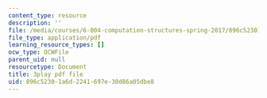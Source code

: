 ```yaml
---
content_type: resource
description: ''
file: /media/courses/6-004-computation-structures-spring-2017/896c52301a6d2241697e30d86a05dbe8_ffgPLOLPCYU.pdf
file_type: application/pdf
learning_resource_types: []
ocw_type: OCWFile
parent_uid: null
resourcetype: Document
title: 3play pdf file
uid: 896c5230-1a6d-2241-697e-30d86a05dbe8
---
```

